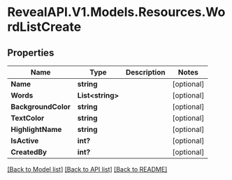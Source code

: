 # RevealAPI.V1.Models.Resources.WordListCreate
## Properties

Name | Type | Description | Notes
------------ | ------------- | ------------- | -------------
**Name** | **string** |  | [optional] 
**Words** | **List&lt;string&gt;** |  | [optional] 
**BackgroundColor** | **string** |  | [optional] 
**TextColor** | **string** |  | [optional] 
**HighlightName** | **string** |  | [optional] 
**IsActive** | **int?** |  | [optional] 
**CreatedBy** | **int?** |  | [optional] 

[[Back to Model list]](../README.md#documentation-for-models) [[Back to API list]](../README.md#documentation-for-api-endpoints) [[Back to README]](../README.md)

